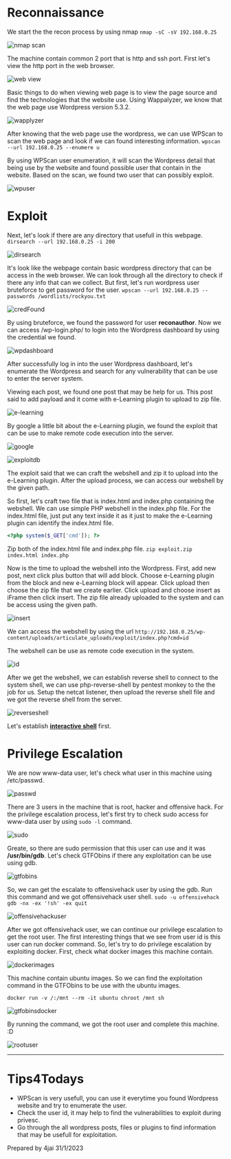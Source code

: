 # Reconnaissance

We start the the recon process by using nmap
`nmap -sC -sV 192.168.0.25`

![nmap scan](nmap.png)

The machine contain common 2 port that is http and ssh port. First let's view the http port in the web browser.

![web view](imgs/browser.png)

Basic things to do when viewing web page is to view the page source and find the technologies that the website use. Using Wappalyzer, we know that the web page use Wordpress version 5.3.2.

![wapplyzer](imgs/wappalyzer.png)

After knowing that the web page use the wordpress, we can use WPScan to scan the web page and look if we can found interesting information.
`wpscan --url 192.168.0.25 --enumere u`

By using WPScan user enumeration, it will scan the Wordpress detail that being use by the website and found possible user that contain in the website. Based on the scan, we found two user that can possibly exploit.

![wpuser](imgs/wpuser.png)

# Exploit

Next, let's look if there are any directory that usefull in this webpage.
`dirsearch --url 192.168.0.25 -i 200`

![dirsearch](imgs/dirsearch.png)

It's look like the webpage contain basic wordpress directory that can be access in the web browser. We can look through all the directory to check if there any info that can we collect. But first, let's run wordpress user bruteforce to get password for the user.
`wpscan --url 192.168.0.25 --passwords /wordlists/rockyou.txt`

![credFound](imgs/valid.png)

By using bruteforce, we found the password for user **reconauthor**. Now we can access /wp-login.php/ to login into the Wordpress dashboard by using the credential we found.

![wpdashboard](imgs/dashboard.png)

After successfully log in into the user Wordpress dashboard, let's enumerate the Wordpress and search for any vulnerability that can be use to enter the server system.

Viewing each post, we found one post that may be help for us. This post said to add payload and it come with e-Learning plugin to upload to zip file.

![e-learning](imgs/elearning.png)

By google a little bit about the e-Learning plugin, we found the exploit that can be use to make remote code execution into the server.

![google](imgs/google.png)

![exploitdb](imgs/exploitdb.png)

The exploit said that we can craft the webshell and zip it to upload into the e-Learning plugin. After the upload process, we can access our webshell by the given path.

So first, let's craft two file that is index.html and index.php containing the webshell. We can use simple PHP webshell in the index.php file. For the index.html file, just put any text inside it as it just to make the e-Learning plugin can identify the index.html file.

```php
<?php system($_GET['cmd']); ?>
```

Zip both of the index.html file and index.php file.
`zip exploit.zip index.html index.php`

Now is the time to upload the webshell into the Wordpress. First, add new post, next click plus button that will add block. Choose e-Learning plugin from the block and new e-Learning block will appear. Click upload then choose the zip file that we create earlier. Click upload and choose insert as iFrame then click insert. The zip file already uploaded to the system and can be access using the given path.

![insert](imgs/insert.png)

We can access the webshell by using the url
`http://192.168.0.25/wp-content/uploads/articulate_uploads/exploit/index.php?cmd=id`

The webshell can be use as remote code execution in the system.

![id](imgs/id.png)

After we get the webshell, we can establish reverse shell to connect to the system shell, we can use php-reverse-shell by pentest monkey to the the job for us. Setup the netcat listener, then upload the reverse shell file and we got the reverse shell from the server.

![reverseshell](imgs/reverseshell.png)

Let's establish [**interactive shell**](https://www.metahackers.pro/upgrade-shell-to-fully-interactive-tty-shell/) first.

# Privilege Escalation

We are now www-data user, let's check what user in this machine using /etc/passwd.

![passwd](imgs/passwd.png)

There are 3 users in the machine that is root, hacker and offensive hack. For the privilege escalation process, let's first try to check sudo access for www-data user by using `sudo -l` command.

![sudo](imgs/sudo.png)

Greate, so there are sudo permission that this user can use and it was **/usr/bin/gdb**. Let's check GTFObins if there any exploitation can be use using gdb.

![gtfobins](imgs/gtfobins.png)

So, we can get the escalate to offensivehack user by using the gdb. Run this command and we got offensivehack user shell.
`sudo -u offensivehack gdb -nx -ex '!sh' -ex quit`

![offensivehackuser](imgs/offensivehack.png)

After we got offensivehack user, we can continue our privilege escalation to get the root user. The first interesting things that we see from user id is this user can run docker command. So, let's try to do privilege escalation by exploiting docker. First, check what docker images this machine contain.

![dockerimages](imgs/dockercheck.png)

This machine contain ubuntu images. So we can find the exploitation command in the GTFObins to be use with the ubuntu images.
````
docker run -v /:/mnt --rm -it ubuntu chroot /mnt sh
````

![gtfobinsdocker](imgs/gtfobinsdocker.png)

By running the command, we got the root user and complete this machine. :D

![rootuser](imgs/root.png)

***

# Tips4Todays

- WPScan is very usefull, you can use it everytime you found Wordpress website and try to enumerate the user.
- Check the user id, it may help to find the vulnerabilities to exploit during privesc.
- Go through the all wordpress posts, files or plugins to find information that may be usefull for exploitation.

Prepared by 4jai
31/1/2023


